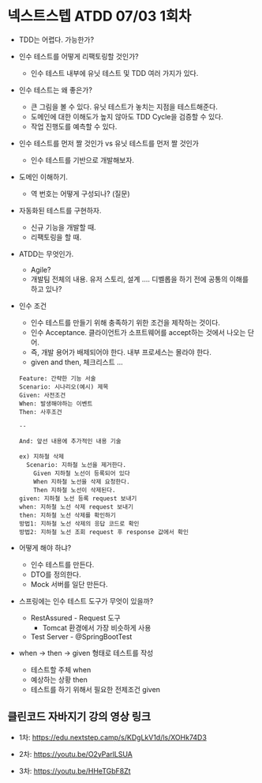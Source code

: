 # 넥스트스텝 ATDD 07/03 1회차

* TDD는 어렵다. 가능한가?

* 인수 테스트를 어떻게 리팩토링할 것인가?

  * 인수 테스트 내부에 유닛 테스트 및 TDD 여러 가지가 있다.

* 인수 테스트는 왜 좋은가?

  * 큰 그림을 볼 수 있다. 유닛 테스트가 놓치는 지점을 테스트해준다.
  * 도메인에 대한 이해도가 높지 않아도 TDD Cycle을 검증할 수 있다.
  * 작업 진행도를 예측할 수 있다.

* 인수 테스트를 먼저 짤 것인가 vs 유닛 테스트를 먼저 짤 것인가

  * 인수 테스트를 기반으로 개발해보자.

* 도메인 이해하기.

  * 역 번호는 어떻게 구성되나? (질문)

* 자동화된 테스트를 구현하자.

  * 신규 기능을 개발할 때.
  * 리팩토링을 할 때.

* ATDD는 무엇인가.

  * Agile?
  * 개발팀 전체의 내용. 유저 스토리, 설계 .... 디벨롭을 하기 전에 공통의 이해를 하고 있나?

* 인수 조건

  * 인수 테스트를 만들기 위해 충족하기 위한 조건을 제작하는 것이다.
  * 인수 Acceptance. 클라이언트가 소프트웨어를 accept하는 것에서 나오는 단어.
  * 즉, 개발 용어가 배제되어야 한다. 내부 프로세스는 몰라야 한다.
  * given and then, 체크리스트 ...

  ```
  Feature: 간략한 기능 서술
  Scenario: 시나리오(예시) 제목
  Given: 사전조건
  When: 발생해야하는 이벤트
  Then: 사후조건
  
  --
  
  And: 앞선 내용에 추가적인 내용 기술
  ```

  ```
  ex) 지하철 삭제
    Scenario: 지하철 노선을 제거한다.
      Given 지하철 노선이 등록되어 있다
      When 지하철 노선을 삭제 요청한다.
      Then 지하철 노선이 삭제된다.
  given: 지하철 노선 등록 request 보내기
  when: 지하철 노선 삭제 request 보내기
  then: 지하철 노선 삭제를 확인하기
  방법1: 지하철 노선 삭제의 응답 코드로 확인
  방법2: 지하철 노선 조회 request 후 response 값에서 확인
  ```

* 어떻게 해야 하냐?

  * 인수 테스트를 만든다.
  * DTO를 정의한다.
  * Mock 서버를 일단 만든다.

* 스프링에는 인수 테스트 도구가 무엇이 있을까?

  * RestAssured - Request 도구
    * Tomcat 환경에서 가장 비슷하게 사용
  * Test Server - @SpringBootTest

* when -> then -> given 형태로 테스트를 작성

  * 테스트할 주체 when
  * 예상하는 상황 then
  * 테스트를 하기 위해서 필요한 전제조건 given

## 클린코드 자바지기 강의 영상 링크

* 1차: https://edu.nextstep.camp/s/KDgLkV1d/ls/XOHk74D3

* 2차: https://youtu.be/O2yParlLSUA
* 3차: https://youtu.be/HHeTGbF8Zt